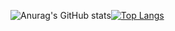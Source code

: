 ![Anurag's GitHub stats](https://github-readme-stats.vercel.app/api?username=Corybyte&show_icons=true)[![Top Langs](https://github-readme-stats.vercel.app/api/top-langs/?username=Corybyte&layout=compact)](https://github.com/anuraghazra/github-readme-stats)
